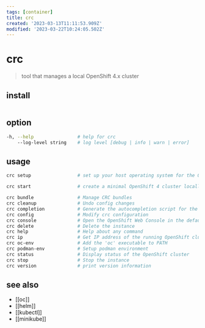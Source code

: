 ```yaml
---
tags: [container]
title: crc
created: '2023-03-13T11:11:53.909Z'
modified: '2023-03-22T10:24:05.502Z'
---
```


# crc

> tool that manages a local OpenShift 4.x cluster

## install

```sh
```

## option

```sh
-h, --help                # help for crc
    --log-level string    # log level [debug | info | warn | error]
```

## usage

```sh
crc setup                 # set up your host operating system for the OpenShift Local virtual machine

crc start                 # create a minimal OpenShift 4 cluster locally

crc bundle                # Manage CRC bundles
crc cleanup               # Undo config changes
crc completion            # Generate the autocompletion script for the specified shell
crc config                # Modify crc configuration
crc console               # Open the OpenShift Web Console in the default browser
crc delete                # Delete the instance
crc help                  # Help about any command
crc ip                    # Get IP address of the running OpenShift cluster
crc oc-env                # Add the 'oc' executable to PATH
crc podman-env            # Setup podman environment
crc status                # Display status of the OpenShift cluster
crc stop                  # Stop the instance
crc version               # print version information
```

## see also

- [[oc]]
- [[helm]]
- [[kubectl]]
- [[minikube]]
